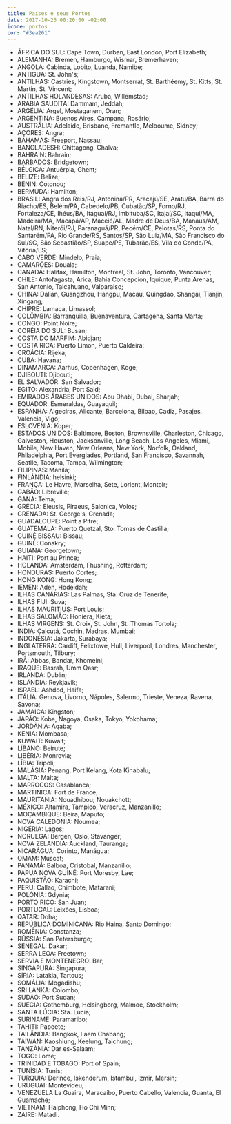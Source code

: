 ```yaml
---
title: Países e seus Portos
date: 2017-10-23 00:20:00 -02:00
icone: portos
cor: "#3ea261"
---
```


- ÁFRICA DO SUL: Cape Town, Durban, East London, Port Elizabeth;
- ALEMANHA: Bremen, Hamburgo, Wismar, Bremerhaven;
- ANGOLA: Cabinda, Lobito, Luanda, Namibe;
- ANTIGUA: St. John's;
- ANTILHAS: Castries, Kingstown, Montserrat, St. Barthéemy, St. Kitts, St. Martin, St. Vincent;
- ANTILHAS HOLANDESAS: Aruba, Willemstad;
- ARABIA SAUDITA: Dammam, Jeddah;
- ARGÉLIA: Argel, Mostaganem, Oran;
- ARGENTINA: Buenos Aires, Campana, Rosário;
- AUSTRÁLIA: Adelaide, Brisbane, Fremantle, Melboume, Sidney;
- AÇORES: Angra;
- BAHAMAS: Freeport, Nassau;
- BANGLADESH: Chittagong, Chalva;
- BAHRAIN: Bahrain;
- BARBADOS: Bridgetown;
- BÉLGICA: Antuérpia, Ghent;
- BELIZE: Belize;
- BENIN: Cotonou;
- BERMUDA: Hamilton;
- BRASIL: Angra dos Reis/RJ, Antonina/PR, Aracajú/SE, Aratu/BA, Barra do Riacho/ES, Belém/PA, Cabedelo/PB, Cubatãc/SP, Forno/RJ, Fortaleza/CE, Ihéus/BA, Itaguaí/RJ, Imbituba/SC, Itajaí/SC, Itaqui/MA, Madeira/MA, Macapá/AP, Maceié/AL, Madre de Deus/BA, Manaus/AM, Natal/RN, Niterói/RJ, Paranaguá/PR, Pecém/CE, Pelotas/RS, Ponta do Santarém/PA, Rio Grande/RS, Santos/SP, São Luiz/MA, São Francisco do Sul/SC, São Sebastião/SP, Suape/PE, Tubarão/ES, Vila do Conde/PA, Vitória/ES;
- CABO VERDE: Mindelo, Praia;
- CAMARÕES: Douala;
- CANADÁ: Halifax, Hamilton, Montreal, St. John, Toronto, Vancouver;
- CHILE: Antofagasta, Arica, Bahia Concepcion, Iquique, Punta Arenas, San Antonio, Talcahuano, Valparaiso;
- CHINA: Dalian, Guangzhou, Hangpu, Macau, Quingdao, Shangai, Tianjin, Xingang;
- CHIPRE: Lamaca, Limassol;
- COLÔMBIA: Barranquilla, Buenaventura, Cartagena, Santa Marta;
- CONGO: Point Noire;
- CORÊIA DO SUL: Busan;
- COSTA DO MARFIM: Abidjan;
- COSTA RICA: Puerto Limon, Puerto Caldeira;
- CROÁCIA: Rijeka;
- CUBA: Havana;
- DINAMARCA: Aarhus, Copenhagen, Koge;
- DJIBOUTI: Djibouti;
- EL SALVADOR: San Salvador;
- EGITO: Alexandria, Port Said;
- EMIRADOS ÁRABES UNIDOS: Abu Dhabi, Dubai, Sharjah;
- EQUADOR: Esmeraldas, Guayaquil;
- ESPANHA: Algeciras, Alicante, Barcelona, Bilbao, Cadiz, Pasajes, Valencia, Vigo;
- ESLOVÉNIA: Koper;
- ESTADOS UNIDOS: Baltimore, Boston, Brownsville, Charleston, Chicago, Galveston, Houston, Jacksonville, Long Beach, Los Angeles, Miami, Mobile, New Haven, New Orleans, New York, Norfolk, Oakland, Philadelphia, Port Everglades, Portland, San Francisco, Savannah, Seatlle, Tacoma, Tampa, Wilmington;
- FILIPINAS: Manila;
- FINLÂNDIA: helsinki;
- FRANÇA: Le Havre, Marselha, Sete, Lorient, Montoir;
- GABÃO: Libreville;
- GANA: Tema;
- GRÉCIA: Eleusis, Piraeus, Salonica, Volos;
- GRENADA: St. George's, Grenada;
- GUADALOUPE: Point a Pitre;
- GUATEMALA: Puerto Quetzal, Sto. Tomas de Castilla;
- GUINÉ BISSAU: Bissau;
- GUINÉ: Conakry;
- GUIANA: Georgetown;
- HAITI: Port au Prince;
- HOLANDA: Amsterdam, Fhushing, Rotterdam;
- HONDURAS: Puerto Cortes;
- HONG KONG: Hong Kong;
- IEMEN: Aden, Hodeidah;
- ILHAS CANÁRIAS: Las Palmas, Sta. Cruz de Tenerife;
- ILHAS FIJI: Suva;
- ILHAS MAURITIUS: Port Louis;
- ILHAS SALOMÃO: Honiera, Kieta;
- ILHAS VIRGENS: St. Croix, St. John, St. Thomas Tortola;
- ÍNDIA: Calcutá, Cochin, Madras, Mumbai;
- INDONÉSIA: Jakarta, Surabaya;
- INGLATERRA: Cardiff, Felixtowe, Hull, Liverpool, Londres, Manchester, Portsmouth, Tilbury;
- IRÃ: Abbas, Bandar, Khomeini;
- IRAQUE: Basrah, Umm Qasr;
- IRLANDA: Dublin;
- ISLÂNDIA: Reykjavik;
- ISRAEL: Ashdod, Haifa;
- ITÁLIA: Genova, Livorno, Nápoles, Salermo, Trieste, Veneza, Ravena, Savona;
- JAMAICA: Kingston;
- JAPÃO: Kobe, Nagoya, Osaka, Tokyo, Yokohama;
- JORDÂNIA: Aqaba;
- KENIA: Mombasa;
- KUWAIT: Kuwait;
- LÍBANO: Beirute;
- LIBÉRIA: Monrovia;
- LÍBIA: Trípoli;
- MALÁSIA: Penang, Port Kelang, Kota Kinabalu;
- MALTA: Malta;
- MARROCOS: Casablanca;
- MARTINICA: Fort de France;
- MAURITANIA: Nouadhibou; Nouakchott;
- MÉXICO: Altamira, Tampico, Veracruz, Manzanillo;
- MOÇAMBIQUE: Beira, Maputo;
- NOVA CALEDONIA: Noumea;
- NIGÉRIA: Lagos;
- NORUEGA: Bergen, Oslo, Stavanger;
- NOVA ZELANDIA: Auckland, Tauranga;
- NICARÁGUA: Corinto, Manágua;
- OMAM: Muscat;
- PANAMÁ: Balboa, Cristobal, Manzanillo;
- PAPUA NOVA GUINÉ: Port Moresby, Lae;
- PAQUISTÃO: Karachi;
- PERU: Callao, Chimbote, Matarani;
- POLÓNIA: Gdynia;
- PORTO RICO: San Juan;
- PORTUGAL: Leixões, Lisboa;
- QATAR: Doha;
- REPÚBLICA DOMINICANA: Rio Haina, Santo Domingo;
- ROMÊNIA: Constanza;
- RÚSSIA: San Petersburgo;
- SENEGAL: Dakar;
- SERRA LEOA: Freetown;
- SERVIA E MONTENEGRO: Bar;
- SINGAPURA: Singapura;
- SÍRIA: Latakia, Tartous;
- SOMÁLIA: Mogadishu;
- SRI LANKA: Colombo;
- SUDÃO: Port Sudan;
- SUÉCIA: Gothemburg, Helsingborg, Malmoe, Stockholm;
- SANTA LÚCIA: Sta. Lúcia;
- SURINAME: Paramaribo;
- TAHITI: Papeete;
- TAILÂNDIA: Bangkok, Laem Chabang;
- TAIWAN: Kaoshiung, Keelung, Taichung;
- TANZÀNIA: Dar es-Salaam;
- TOGO: Lome;
- TRINIDAD E TOBAGO: Port of Spain;
- TUNÍSIA: Tunis;
- TURQUIA: Derince, Iskenderum, Istambul, Izmir, Mersin;
- URUGUAI: Montevideu;
- VENEZUELA La Guaira, Maracaibo, Puerto Cabello, Valencia, Guanta, El Guamache;
- VIETNAM: Haiphong, Ho Chi Minn;
- ZAIRE: Matadi.
